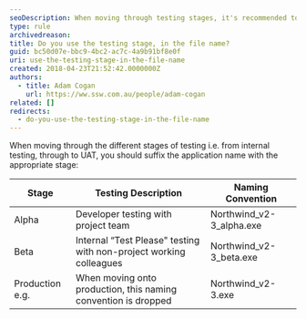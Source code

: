 ```yaml
---
seoDescription: When moving through testing stages, it's recommended to suffix application names with the appropriate stage.
type: rule
archivedreason:
title: Do you use the testing stage, in the file name?
guid: bc50d07e-bbc9-4bc2-ac7c-4a9b91bf8e0f
uri: use-the-testing-stage-in-the-file-name
created: 2018-04-23T21:52:42.0000000Z
authors:
  - title: Adam Cogan
    url: https://ww.ssw.com.au/people/adam-cogan
related: []
redirects:
  - do-you-use-the-testing-stage-in-the-file-name
---
```


When moving through the different stages of testing i.e. from internal testing, through to UAT, you should suffix the application name with the appropriate stage:

<!--endintro-->

| **Stage**       | **Testing Description**                                            | **Naming Convention**    |
| --------------- | ------------------------------------------------------------------ | ------------------------ |
| Alpha           | Developer testing with project team                                | Northwind_v2-3_alpha.exe |
| Beta            | Internal “Test Please" testing with non-project working colleagues | Northwind_v2-3_beta.exe  |
| Production e.g. | When moving onto production, this naming convention is dropped     | Northwind_v2-3.exe       |
